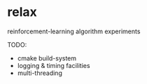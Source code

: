 relax
=====

reinforcement-learning algorithm experiments

TODO:
  * cmake build-system
  * logging & timing facilities
  * multi-threading

